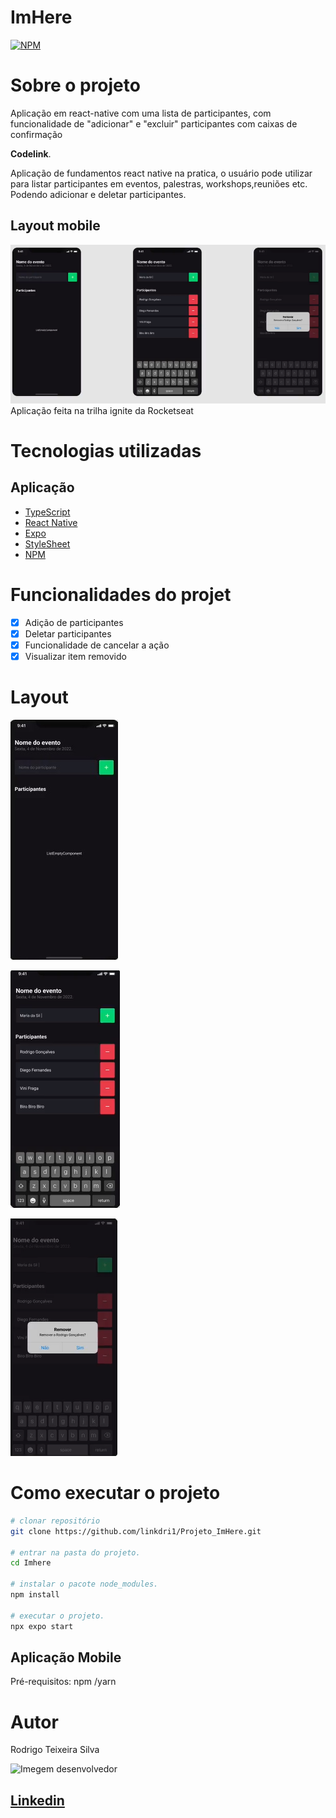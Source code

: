 
# ImHere 
[![NPM](https://img.shields.io/npm/l/react)](https://github.com/linkdri1/Projeto_ImHere/blob/main/LICENSE) 

# Sobre o projeto

Aplicação em react-native com uma lista de participantes,
com funcionalidade de "adicionar" e "excluir" participantes com caixas de confirmação

 **Codelink**.

Aplicação de fundamentos react native na pratica, o usuário pode utilizar para listar participantes em eventos, palestras, workshops,reuniões etc. Podendo adicionar e deletar participantes.


## Layout mobile
![Alt text](./assets//Figura-1.png)
Aplicação feita na trilha ignite da Rocketseat

# Tecnologias utilizadas
## Aplicação

- [TypeScript](https://www.typescriptlang.org/docs/)
- [React Native](https://reactnative.dev/docs/getting-started)
- [Expo](https://docs.expo.dev/?utm_source=google&utm_medium=cpc&utm_content=search&gclid=CjwKCAjwxOymBhAFEiwAnodBLE4O6-g49a-HniPnrQt_l-6t_CNvui4z2_h31jUCUpesirHbFYmI_hoC39IQAvD_BwE)
- [StyleSheet](https://reactnative.dev/docs/stylesheet)
- [NPM](https://docs.npmjs.com)

# Funcionalidades do projet

- [x] Adição de participantes
- [x] Deletar participantes
- [x] Funcionalidade de cancelar a ação
- [x] Visualizar item removido

# Layout
![Tela Inicial adicionar participantes ](./assets/Figura-2.png)

![Tela de participantes com opção de deletar](./assets/Figura-3.jpg)

![Tela de participantes com pop-pup com opção de deletar ou cancelar](./assets/Figura-4.png)

# Como executar o projeto

```bash
# clonar repositório
git clone https://github.com/linkdri1/Projeto_ImHere.git

# entrar na pasta do projeto.
cd Imhere

# instalar o pacote node_modules.
npm install

# executar o projeto.
npx expo start 
```
## Aplicação Mobile
Pré-requisitos: npm /yarn

# Autor

Rodrigo Teixeira Silva

<img style = "width:200px" src="https://github.com/linkdri1.png" alt="Imegem desenvolvedor" >

## [Linkedin](https://www.linkedin.com/in/rodrigo-teixeira-silva/)

